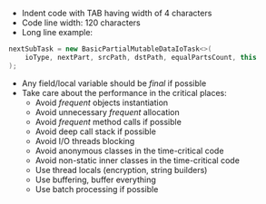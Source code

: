 * Indent code with TAB having width of 4 characters
* Code line width: 120 characters
* Long line example:
```java
nextSubTask = new BasicPartialMutableDataIoTask<>(
    ioType, nextPart, srcPath, dstPath, equalPartsCount, this
);
```

* Any field/local variable should be *final* if possible
* Take care about the performance in the critical places:
  * Avoid *frequent* objects instantiation
  * Avoid unnecessary *frequent* allocation
  * Avoid *frequent* method calls if possible
  * Avoid deep call stack if possible
  * Avoid I/O threads blocking
  * Avoid anonymous classes in the time-critical code
  * Avoid non-static inner classes in the time-critical code
  * Use thread locals (encryption, string builders)
  * Use buffering, buffer everything
  * Use batch processing if possible

